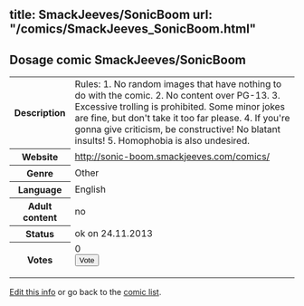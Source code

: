 title: SmackJeeves/SonicBoom
url: "/comics/SmackJeeves_SonicBoom.html"
---
Dosage comic SmackJeeves/SonicBoom
-----------------------------------------

<p id="msg"></p>
<script type="text/javascript">
if (window.location.search === '?edit_info_mail=sent_ok') {
  var elem = document.getElementById("msg");
  elem.innerHTML = 'Edited information sucessfully sent for review, which is usually done daily. Thanks!';
  elem.className = 'ok';
}
</script>
<table class="comicinfo">
<tr>
<th>Description</th><td>Rules: 1. No random images that have nothing to do with the comic. 2. No content over PG-13. 3. Excessive trolling is prohibited. Some minor jokes are fine, but don't take it too far please. 4. If you're gonna give criticism, be constructive! No blatant insults! 5. Homophobia is also undesired.</td>
</tr>
<tr>
<th>Website</th><td><a href="http://sonic-boom.smackjeeves.com/comics/">http://sonic-boom.smackjeeves.com/comics/</a></td>
</tr>
<tr>
<th>Genre</th><td>Other</td>
</tr>
<tr>
<th>Language</th><td>English</td>
</tr>
<tr>
<th>Adult content</th><td>no</td>
</tr>
<tr>
<th>Status</th><td>ok on 24.11.2013</td>
</tr>
<tr>
<th>Votes</th><td>0
<form action="http://gaecounter.appspot.com/count/" method="POST">
<input name="name" type="hidden" value="SmackJeeves_SonicBoom"/>
<input name="uid" type="hidden" id="voteuid" value=""/>
<input type="submit" value="Vote"/>
</form>
</td>
</tr>
</table>
<script type="text/javascript">
var ua = navigator.userAgent;
document.getElementById("voteuid").value = ua.replace(/[^a-zA-Z0-9\._:]/g , "_");;
</script>

[Edit this info](SmackJeeves_SonicBoom_edit.html) or go back to the [comic list](../comic-index.html).
